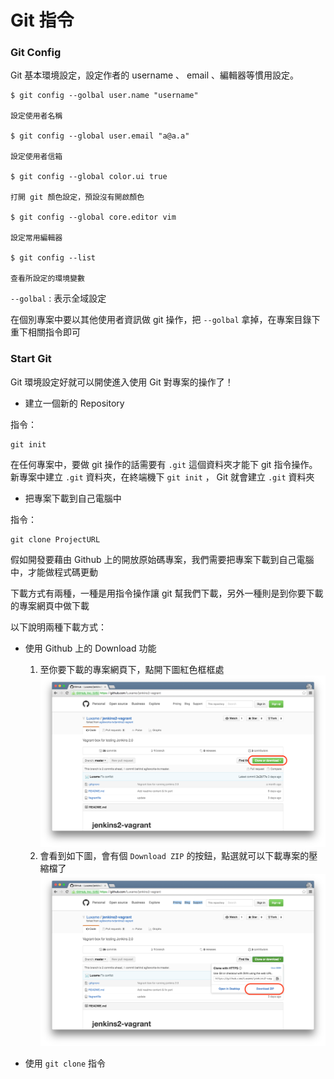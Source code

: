 # Git 指令

### Git Config

Git 基本環境設定，設定作者的 username 、 email 、編輯器等慣用設定。

```
$ git config --golbal user.name "username"

設定使用者名稱

$ git config --global user.email "a@a.a"

設定使用者信箱

$ git config --global color.ui true

打開 git 顏色設定，預設沒有開啟顏色

$ git config --global core.editor vim

設定常用編輯器

$ git config --list

查看所設定的環境變數

```

`--golbal` : 表示全域設定



在個別專案中要以其他使用者資訊做 git 操作，把 `--golbal` 拿掉，在專案目錄下重下相關指令即可

### Start Git

Git 環境設定好就可以開使進入使用 Git 對專案的操作了！

- 建立一個新的 Repository

指令：

```
git init
```

在任何專案中，要做 git 操作的話需要有 `.git` 這個資料夾才能下 git 指令操作。
新專案中建立 `.git` 資料夾，在終端機下 `git init` ， Git 就會建立 `.git` 資料夾

- 把專案下載到自己電腦中

指令：

```
git clone ProjectURL
```

假如開發要藉由 Github 上的開放原始碼專案，我們需要把專案下載到自己電腦中，才能做程式碼更動

下載方式有兩種，一種是用指令操作讓 git 幫我們下載，另外一種則是到你要下載的專案網頁中做下載

以下說明兩種下載方式：

- 使用 Github 上的 Download 功能

  1. 至你要下載的專案網頁下，點開下圖紅色框框處
  ![git](/images/gitclone01.png)
  2. 會看到如下圖，會有個 `Download ZIP` 的按鈕，點選就可以下載專案的壓縮檔了
  ![git](/images/gitclone02.png)

- 使用 `git clone` 指令
